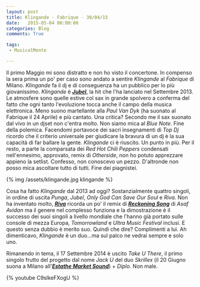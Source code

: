 ```yaml
---
layout: post
title: Klingande - Fabrique - 30/04/15
date:   2015-05-04 00:00:00
categories: Blog
comments: True

tags:
 - MusicalMente

---
```


Il primo Maggio mi sono distratto e non ho visto il concertone. In compenso la sera prima un po' per caso sono andato a sentire *Klingande* al *Fabrique* di Milano. *Klingande* fa il dj e di conseguenza ha un pubblico per lo più giovanissimo. *Klingande* è **[*Jubel*](https://www.youtube.com/watch?v=Vtm2GtHYheA)**, la hit che l'ha lanciato nel Settembre 2013. Le atmosfere sono quelle estive col sax in grande spolvero a conferma del fatto che ogni tanto l'evoluzione tocca anche il campo della musica elettronica. Meno suono martellante alla *Paul Van Dyk* (ha suonato al Fabrique il 24 Aprile) e più cantato. Una critica? Secondo me il sax suonato dal vivo in un djset non c'entra molto. Non siamo mica al *Blue Note*. Fine della polemica. Facendomi portavoce dei sacri insegnamenti di *Top Dj* ricordo che il criterio universale per giudicare la bravura di un dj è la sua capacità di far ballare la gente. *Klingande* ci è riuscito. Un punto in più. Per il resto, a parte la comparsata dei *Red Hot Chili Peppers* condensati nell'ennesimo, approvato, remix di *Otherside*, non ho potuto apprezzare appieno la setlist. Confesso, non conoscevo un pezzo. D'altronde non posso mica ascoltare tutto di tutti. Fine dei piagnistei. 

{% img /assets/klingande.jpg klingande %}

Cosa ha fatto *Klingande* dal 2013 ad oggi? Sostanzialmente quattro singoli, in ordine di uscita *Punga*, *Jubel*, *Only God Can Save Our Soul* e *Riva*. Non ha inventato molto, **[*Riva*](https://www.youtube.com/watch?v=w5GVPJ3EwZo)** ricorda un po' il remix di **[*Reckoning Song*](https://www.youtube.com/watch?v=KRAMNWzfjcg)** di *Asaf Avidan* ma il genere nel complesso funziona e la dimostrazione è il successo dei suoi singoli a livello mondiale che l'hanno già portato sulle console di mezza Europa, *Tomorrowland* e *Ultra Music Festival* inclusi. E questo senza dubbio è merito suo. Quindi che dire? Complimenti a lui. Ah dimenticavo, *Klingande* è un duo...ma sul palco ne vedrai sempre e solo uno. 

Rimanendo in tema, il 17 Settembre 2014 è uscito *Take U There*, il primo singolo frutto del progetto dal nome *Jack U* del duo *Skrillex* (il 20 Giugno suona a Milano all'**[*Estathe Market Sound*](http://www.estathemarketsound.it/)**) + *Diplo*. Non male.

{% youtube C9slkeFXogU %} 
